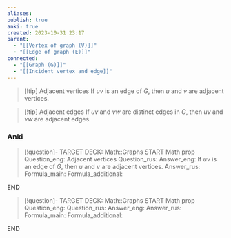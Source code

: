 ```yaml
---
aliases: 
publish: true
anki: true
created: 2023-10-31 23:17
parent:
  - "[[Vertex of graph (V)]]"
  - "[[Edge of graph (E)]]"
connected:
  - "[[Graph (G)]]"
  - "[[Incident vertex and edge]]"
---
```


> [!tip] Adjacent vertices
> If ${} uv {}$ is an edge of $G {}$, then $u {}$ and $v$ are adjacent vertices.

> [!tip] Adjacent edges
> If ${} uv {}$ and $vw {}$ are distinct edges in $G {}$, then $uv {}$ and $vw {}$ are adjacent edges.


### Anki
> [!question]-
TARGET DECK: Math::Graphs
START
Math prop
Question_eng: Adjacent vertices
Question_rus: 
Answer_eng: If ${} uv {}$ is an edge of $G {}$, then $u {}$ and $v$ are adjacent vertices.
Answer_rus: 
Formula_main: 
Formula_additional:
<!--ID: 1699126049535-->
END


> [!question]-
TARGET DECK: Math::Graphs
START
Math prop
Question_eng: 
Question_rus: 
Answer_eng: 
Answer_rus: 
Formula_main: 
Formula_additional:
<!--ID: 1699126049540-->
END










